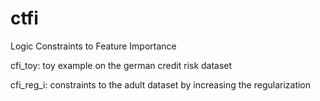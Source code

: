 # ctfi
Logic Constraints to Feature Importance

cfi_toy: toy example on the german credit risk dataset

cfi_reg_i: constraints to the adult dataset by increasing the regularization
